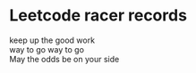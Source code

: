 # Leetcode racer records
keep up the good work  
way to go way to go  
May the odds be on your side
